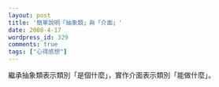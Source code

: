 ```yaml
---
layout: post
title: '簡單說明「抽象類」與「介面」'
date: 2008-4-17
wordpress_id: 329
comments: true
tags: ["心得感想"]
---
```


繼承抽象類表示類別「是個什麼」，實作介面表示類別「能做什麼」。
